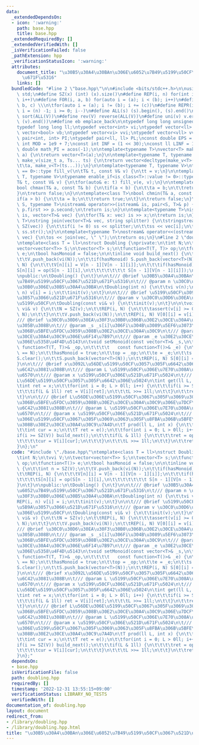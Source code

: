 ```yaml
---
data:
  _extendedDependsOn:
  - icon: ':warning:'
    path: base.hpp
    title: base.hpp
  _extendedRequiredBy: []
  _extendedVerifiedWith: []
  _isVerificationFailed: false
  _pathExtension: hpp
  _verificationStatusIcon: ':warning:'
  attributes:
    document_title: "\u30B5\u30A4\u30BAn\u306E\u6052\u7B49\u5199\u50CF\u3067\u521D\
      \u671F\u5316"
    links: []
  bundledCode: "#line 2 \"base.hpp\"\n\n#include <bits/stdc++.h>\n\nusing namespace\
    \ std;\n#define SZ(x) (int) (x).size()\n#define REP(i, n) for(int i = 0; i < (n);\
    \ i++)\n#define FOR(i, a, b) for(auto i = (a); i < (b); i++)\n#define For(i, a,\
    \ b, c) \\\n\tfor(auto i = (a); i != (b); i += (c))\n#define REPR(i, n) for(auto\
    \ i = (n) -1; i >= 0; i--)\n#define ALL(s) (s).begin(), (s).end()\n#define so(V)\
    \ sort(ALL(V))\n#define rev(V) reverse(ALL(V))\n#define uni(v) v.erase(unique(ALL(v)),\
    \ (v).end())\n#define eb emplace_back\n\ntypedef long long unsigned int llu;\n\
    typedef long long ll;\ntypedef vector<int> vi;\ntypedef vector<ll> vll;\ntypedef\
    \ vector<bool> vb;\ntypedef vector<vi> vvi;\ntypedef vector<vll> vvll;\ntypedef\
    \ pair<int, int> PI;\ntypedef pair<ll, ll> PL;\nconst double EPS = 1e-9;\nconst\
    \ int MOD = 1e9 + 7;\nconst int INF = (1 << 30);\nconst ll LINF = 1e18;\nconst\
    \ double math_PI = acos(-1);\n\ntemplate<typename T>\nvector<T> make_v(size_t\
    \ a) {\n\treturn vector<T>(a);\n}\n\ntemplate<typename T, typename... Ts>\nauto\
    \ make_v(size_t a, Ts... ts) {\n\treturn vector<decltype(make_v<T>(ts...))>(\n\
    \t\ta, make_v<T>(ts...));\n}\n\ntemplate<typename T, typename V>\ntypename enable_if<is_class<T>::value\
    \ == 0>::type fill_v(\n\tT& t, const V& v) {\n\tt = v;\n}\n\ntemplate<typename\
    \ T, typename V>\ntypename enable_if<is_class<T>::value != 0>::type fill_v(\n\t\
    T& t, const V& v) {\n\tfor(auto& e: t) fill_v(e, v);\n}\n\ntemplate<class T>\n\
    bool chmax(T& a, const T& b) {\n\tif(a < b) {\n\t\ta = b;\n\t\treturn true;\n\t\
    }\n\treturn false;\n}\n\ntemplate<class T>\nbool chmin(T& a, const T& b) {\n\t\
    if(a > b) {\n\t\ta = b;\n\t\treturn true;\n\t}\n\treturn false;\n}\n\ntemplate<typename\
    \ S, typename T>\nistream& operator>>(istream& is, pair<S, T>& p) {\n\tcin >>\
    \ p.first >> p.second;\n\treturn is;\n}\n\ntemplate<typename T>\nistream& operator>>(istream&\
    \ is, vector<T>& vec) {\n\tfor(T& x: vec) is >> x;\n\treturn is;\n}\n\ntemplate<typename\
    \ T>\nstring join(vector<T>& vec, string splitter) {\n\tstringstream ss;\n\tREP(i,\
    \ SZ(vec)) {\n\t\tif(i != 0) ss << splitter;\n\t\tss << vec[i];\n\t}\n\treturn\
    \ ss.str();\n}\n\ntemplate<typename T>\nostream& operator<<(ostream& os, vector<T>&\
    \ vec) {\n\tos << join(vec, \" \");\n\treturn os;\n}\n#line 2 \"doubling.hpp\"\
    \ntemplate<class T = ll>\nstruct Doubling {\nprivate:\n\tint N;\n\tvvi V;\n\t\
    vector<vector<T>> S;\n\tvector<T> s;\n\tfunction<T(T, T)> op;\n\tfunction<T()>\
    \ e;\n\tbool hasMonoid = false;\n\n\tinline void build_next() {\n\t\tint n = SZ(V);\n\
    \t\tV.push_back(vi(N));\n\t\tif(hasMonoid) S.push_back(vector<T>(N));\n\t\tREP(i,\
    \ N) {\n\t\t\tV[n][i] = V[n - 1][V[n - 1][i]];\n\t\t\tif(hasMonoid)\n\t\t\t\t\
    S[n][i] = op(S[n - 1][i],\n\t\t\t\t\t\t\t S[n - 1][V[n - 1][i]]);\n\t\t}\n\t}\n\
    \npublic:\n\tDoubling() {\n\t}\n\n\t/// @brief \u30B5\u30A4\u30BAn\u306E\u6052\
    \u7B49\u5199\u50CF\u3067\u521D\u671F\u5316\n\t/// @param n \u30C0\u30D6\u30EA\u30F3\
    \u30B0\u306E\u30B5\u30A4\u30BA\n\tDoubling(int n) {\n\t\tvi v(n);\n\t\tREP(i,\
    \ n) v[i] = i;\n\t\tinit(v);\n\t}\n\n\t/// @brief \u5199\u50CF\u3092\u6307\u5B9A\
    \u3057\u3066\u521D\u671F\u5316\n\t/// @param v \u30C0\u30D6\u30EA\u30F3\u30B0\u306E\
    \u5199\u50CF\n\tDoubling(const vi& v) {\n\t\tinit(v);\n\t}\n\n\tvoid init(const\
    \ vi& v) {\n\t\tN = SZ(v);\n\t\tREP(i, N) {\n\t\t\tassert(v[i] >= 0 && v[i] <\
    \ N);\n\t\t}\n\t\tV.push_back(vi(N));\n\t\tREP(i, N) V[0][i] = v[i];\n\t}\n\t\
    /// @brief \u30C0\u30D6\u30EA\u30F3\u30B0\u306B\u30E2\u30CE\u30A4\u30C9\u3092\u8F09\
    \u305B\u308B\n\t/// @param _s _s[i]\u306Fi\u304B\u3089\u5EF6\u3073\u308B\u8FBA\
    \u306B\u5BFE\u5FDC\u3059\u308B\u30E2\u30CE\u30A4\u30C9\n\t/// @param _op \u30E2\
    \u30CE\u30A4\u30C9\u306E\u6F14\u7B97\n\t/// @param _e \u30E2\u30CE\u30A4\u30C9\
    \u306E\u5358\u4F4D\u5143\n\tvoid setMonoid(const vector<T>& _s,\n\t\t\t\t   const\
    \ function<T(T, T)>& _op,\n\t\t\t\t   const function<T()>& _e) {\n\t\tassert(SZ(_s)\
    \ == N);\n\t\thasMonoid = true;\n\t\top = _op;\n\t\te = _e;\n\t\ts = _s;\n\t\t\
    S.clear();\n\t\tS.push_back(vector<T>(N));\n\t\tREP(i, N) S[0][i] = s[i];\n\t\
    }\n\n\t/// @brief x\u3092L\u56DE\u5199\u50CF\u3057\u305F\u6642\u306E\u5024\u3092\
    \u6C42\u3081\u308B\n\t/// @param L \u5199\u50CF\u306E\u7E70\u308A\u8FD4\u3057\u56DE\
    \u6570\n\t/// @param x \u5199\u50CF\u306E\u521D\u671F\u5024\n\t/// @return x\u3092\
    L\u56DE\u5199\u50CF\u3057\u305F\u6642\u306E\u5024\n\tint get(ll L, int x) {\n\t\
    \tint ret = x;\n\t\tfor(int i = 0; L > 0ll; i++) {\n\t\t\tif(i >= SZ(V)) build_next();\n\
    \t\t\tif(L & 1ll) ret = V[i][ret];\n\t\t\tL >>= 1ll;\n\t\t}\n\t\treturn ret;\n\
    \t}\n\n\t/// @brief L\u56DE\u306E\u5199\u50CF\u3067\u305F\u3069\u3063\u305F\u8FBA\
    \u306B\u5BFE\u5FDC\u3059\u308B\u30E2\u30CE\u30A4\u30C9\u306E\u7DCF\u7A4D\u3092\
    \u6C42\u3081\u308B\n\t/// @param L \u5199\u50CF\u306E\u7E70\u308A\u8FD4\u3057\u56DE\
    \u6570\n\t/// @param x \u5199\u50CF\u306E\u521D\u671F\u5024\n\t/// @return L\u56DE\
    \u306E\u5199\u50CF\u3067\u305F\u3069\u3063\u305F\u8FBA\u306B\u5BFE\u5FDC\u3059\
    \u308B\u30E2\u30CE\u30A4\u30C9\u7A4D\n\tT prod(ll L, int x) {\n\t\tassert(hasMonoid);\n\
    \t\tint cur = x;\n\t\tT ret = e();\n\t\tfor(int i = 0; L > 0ll; i++) {\n\t\t\t\
    if(i >= SZ(V)) build_next();\n\t\t\tif(L & 1ll) {\n\t\t\t\tret = op(ret, S[i][cur]);\n\
    \t\t\t\tcur = V[i][cur];\n\t\t\t}\n\t\t\tL >>= 1ll;\n\t\t}\n\t\treturn ret;\n\t\
    }\n};\n"
  code: "#include \"./base.hpp\"\ntemplate<class T = ll>\nstruct Doubling {\nprivate:\n\
    \tint N;\n\tvvi V;\n\tvector<vector<T>> S;\n\tvector<T> s;\n\tfunction<T(T, T)>\
    \ op;\n\tfunction<T()> e;\n\tbool hasMonoid = false;\n\n\tinline void build_next()\
    \ {\n\t\tint n = SZ(V);\n\t\tV.push_back(vi(N));\n\t\tif(hasMonoid) S.push_back(vector<T>(N));\n\
    \t\tREP(i, N) {\n\t\t\tV[n][i] = V[n - 1][V[n - 1][i]];\n\t\t\tif(hasMonoid)\n\
    \t\t\t\tS[n][i] = op(S[n - 1][i],\n\t\t\t\t\t\t\t S[n - 1][V[n - 1][i]]);\n\t\t\
    }\n\t}\n\npublic:\n\tDoubling() {\n\t}\n\n\t/// @brief \u30B5\u30A4\u30BAn\u306E\
    \u6052\u7B49\u5199\u50CF\u3067\u521D\u671F\u5316\n\t/// @param n \u30C0\u30D6\u30EA\
    \u30F3\u30B0\u306E\u30B5\u30A4\u30BA\n\tDoubling(int n) {\n\t\tvi v(n);\n\t\t\
    REP(i, n) v[i] = i;\n\t\tinit(v);\n\t}\n\n\t/// @brief \u5199\u50CF\u3092\u6307\
    \u5B9A\u3057\u3066\u521D\u671F\u5316\n\t/// @param v \u30C0\u30D6\u30EA\u30F3\u30B0\
    \u306E\u5199\u50CF\n\tDoubling(const vi& v) {\n\t\tinit(v);\n\t}\n\n\tvoid init(const\
    \ vi& v) {\n\t\tN = SZ(v);\n\t\tREP(i, N) {\n\t\t\tassert(v[i] >= 0 && v[i] <\
    \ N);\n\t\t}\n\t\tV.push_back(vi(N));\n\t\tREP(i, N) V[0][i] = v[i];\n\t}\n\t\
    /// @brief \u30C0\u30D6\u30EA\u30F3\u30B0\u306B\u30E2\u30CE\u30A4\u30C9\u3092\u8F09\
    \u305B\u308B\n\t/// @param _s _s[i]\u306Fi\u304B\u3089\u5EF6\u3073\u308B\u8FBA\
    \u306B\u5BFE\u5FDC\u3059\u308B\u30E2\u30CE\u30A4\u30C9\n\t/// @param _op \u30E2\
    \u30CE\u30A4\u30C9\u306E\u6F14\u7B97\n\t/// @param _e \u30E2\u30CE\u30A4\u30C9\
    \u306E\u5358\u4F4D\u5143\n\tvoid setMonoid(const vector<T>& _s,\n\t\t\t\t   const\
    \ function<T(T, T)>& _op,\n\t\t\t\t   const function<T()>& _e) {\n\t\tassert(SZ(_s)\
    \ == N);\n\t\thasMonoid = true;\n\t\top = _op;\n\t\te = _e;\n\t\ts = _s;\n\t\t\
    S.clear();\n\t\tS.push_back(vector<T>(N));\n\t\tREP(i, N) S[0][i] = s[i];\n\t\
    }\n\n\t/// @brief x\u3092L\u56DE\u5199\u50CF\u3057\u305F\u6642\u306E\u5024\u3092\
    \u6C42\u3081\u308B\n\t/// @param L \u5199\u50CF\u306E\u7E70\u308A\u8FD4\u3057\u56DE\
    \u6570\n\t/// @param x \u5199\u50CF\u306E\u521D\u671F\u5024\n\t/// @return x\u3092\
    L\u56DE\u5199\u50CF\u3057\u305F\u6642\u306E\u5024\n\tint get(ll L, int x) {\n\t\
    \tint ret = x;\n\t\tfor(int i = 0; L > 0ll; i++) {\n\t\t\tif(i >= SZ(V)) build_next();\n\
    \t\t\tif(L & 1ll) ret = V[i][ret];\n\t\t\tL >>= 1ll;\n\t\t}\n\t\treturn ret;\n\
    \t}\n\n\t/// @brief L\u56DE\u306E\u5199\u50CF\u3067\u305F\u3069\u3063\u305F\u8FBA\
    \u306B\u5BFE\u5FDC\u3059\u308B\u30E2\u30CE\u30A4\u30C9\u306E\u7DCF\u7A4D\u3092\
    \u6C42\u3081\u308B\n\t/// @param L \u5199\u50CF\u306E\u7E70\u308A\u8FD4\u3057\u56DE\
    \u6570\n\t/// @param x \u5199\u50CF\u306E\u521D\u671F\u5024\n\t/// @return L\u56DE\
    \u306E\u5199\u50CF\u3067\u305F\u3069\u3063\u305F\u8FBA\u306B\u5BFE\u5FDC\u3059\
    \u308B\u30E2\u30CE\u30A4\u30C9\u7A4D\n\tT prod(ll L, int x) {\n\t\tassert(hasMonoid);\n\
    \t\tint cur = x;\n\t\tT ret = e();\n\t\tfor(int i = 0; L > 0ll; i++) {\n\t\t\t\
    if(i >= SZ(V)) build_next();\n\t\t\tif(L & 1ll) {\n\t\t\t\tret = op(ret, S[i][cur]);\n\
    \t\t\t\tcur = V[i][cur];\n\t\t\t}\n\t\t\tL >>= 1ll;\n\t\t}\n\t\treturn ret;\n\t\
    }\n};"
  dependsOn:
  - base.hpp
  isVerificationFile: false
  path: doubling.hpp
  requiredBy: []
  timestamp: '2022-12-31 13:55:15+09:00'
  verificationStatus: LIBRARY_NO_TESTS
  verifiedWith: []
documentation_of: doubling.hpp
layout: document
redirect_from:
- /library/doubling.hpp
- /library/doubling.hpp.html
title: "\u30B5\u30A4\u30BAn\u306E\u6052\u7B49\u5199\u50CF\u3067\u521D\u671F\u5316"
---
```

